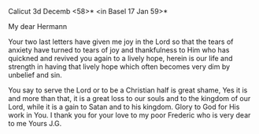  Calicut 3d Decemb <58>*
 <in Basel 17 Jan 59>*

My dear Hermann

Your two last letters have given me joy in the Lord so that the tears of anxiety have turned to tears of joy and thankfulness to Him who has quickned and revived you again to a lively hope, herein is our life and strength in having that lively hope which often becomes very dim by unbelief and sin.

You say to serve the Lord or to be a Christian half is great shame, Yes it is and more than that, it is a great loss to our souls and to the kingdom of our Lord, while it is a gain to Satan and to his kingdom. Glory to God for His work in You. I thank you for your love to my poor Frederic who is very dear to me
 Yours J.G.

